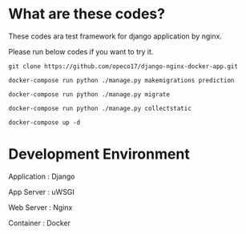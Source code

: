 # What are these codes?
These codes ara test framework for django application by nginx.

Please run below codes if you want to try it.

```
git clone https://github.com/opeco17/django-nginx-docker-app.git
```
```
docker-compose run python ./manage.py makemigrations prediction
```
```
docker-compose run python ./manage.py migrate
```
```
docker-compose run python ./manage.py collectstatic
```
```
docker-compose up -d
```

# Development Environment

Application : Django

App Server : uWSGI

Web Server : Nginx

Container : Docker
